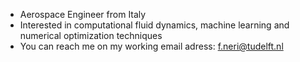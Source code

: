 - Aerospace Engineer from Italy
- Interested in computational fluid dynamics, machine learning and numerical optimization techniques
- You can reach me on my working email adress: f.neri@tudelft.nl

<!---
fneri13/fneri13 is a ✨ special ✨ repository because its `README.md` (this file) appears on your GitHub profile.
You can click the Preview link to take a look at your changes.
--->

